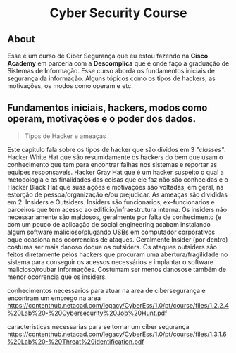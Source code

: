 <h1 align='center'>Cyber Security Course</h1>

<h2>About</h2>
<p>Esse é um curso de Ciber Segurança que eu estou fazendo na <b>Cisco Academy</b> em parceria com a <b>Descomplica</b> que é onde faço a graduação de Sistemas de Informação.
Esse curso aborda os fundamentos iniciais de segurança da informação. Alguns tópicos como os tipos de hackers, as motivações, os modos como operam e etc.</p>

<h2>Fundamentos iniciais, hackers, modos como operam, motivações e o poder dos dados.</h2>

> Tipos de Hacker e ameaças

<p>Este capitulo fala sobre os tipos de hacker que são dividos em 3 <i>"classes"</i>. Hacker White Hat que são resumidamente os hackers do bem que usam o conhecimento que tem para encontrar falhas nos sistemas e reportar as equipes responsaveis. Hacker Gray Hat que é um hacker suspeito o qual a metodologia e as finalidades das coisas que ele faz não são conhecidas e o Hacker Black Hat que suas ações e motivações são voltadas, em geral, na estorção de pessoa/organização e/ou prejudicar.
As ameaças são divididas em 2. Insiders e Outsiders. Insiders são funcionarios, ex-funcionarios e parceiros que tem acesso ao edificio/infraestrutura interna. Os insiders não necessariamente são maldosos, geralmente por falta de conhecimento (e com um pouco de aplicação de social engineering acabam instalando algum software malicioso/plugando USBs em computador corporativos oque ocasiona nas ocorrencias de ataques. Geralmente Insider (por dentro) costuma ser mais danoso doque os outsiders. Os ataques outsiders são feitos diretamente pelos hackers que procuram uma abertura/fragilidade no sistema para conseguir os acessos necessários e implantar o software malicioso/roubar informações. Costumam ser menos danosose também de menor ocorrencia que os insiders.</p>






conhecimentos necessarios para atuar na area de cibersegurança e encontram um emprego na area https://contenthub.netacad.com/legacy/CyberEss/1.0/pt/course/files/1.2.2.4%20Lab%20-%20Cybersecurity%20Job%20Hunt.pdf

caracteristicas necessarias para se tornar um ciber segurança 
https://contenthub.netacad.com/legacy/CyberEss/1.0/pt/course/files/1.3.1.6%20Lab%20-%20Threat%20identification.pdf
